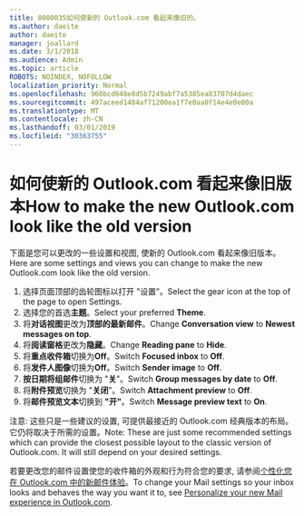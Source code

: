 ```yaml
---
title: 8000035如何使新的 Outlook.com 看起来像旧的。
ms.author: daeite
author: daeite
manager: joallard
ms.date: 3/1/2018
ms.audience: Admin
ms.topic: article
ROBOTS: NOINDEX, NOFOLLOW
localization_priority: Normal
ms.openlocfilehash: 960bcd648e8d5b7249abf7a5385ea83707d4daec
ms.sourcegitcommit: 497aceed1484af71200ea1f7e0aa0f14e4e0e00a
ms.translationtype: MT
ms.contentlocale: zh-CN
ms.lasthandoff: 03/01/2019
ms.locfileid: "30363755"
---
```

# <a name="how-to-make-the-new-outlookcom-look-like-the-old-version"></a><span data-ttu-id="8b4a7-102">如何使新的 Outlook.com 看起来像旧版本</span><span class="sxs-lookup"><span data-stu-id="8b4a7-102">How to make the new Outlook.com look like the old version</span></span>

<span data-ttu-id="8b4a7-103">下面是您可以更改的一些设置和视图, 使新的 Outlook.com 看起来像旧版本。</span><span class="sxs-lookup"><span data-stu-id="8b4a7-103">Here are some settings and views you can change to make the new Outlook.com look like the old version.</span></span>

1. <span data-ttu-id="8b4a7-104">选择页面顶部的齿轮图标以打开 "设置"。</span><span class="sxs-lookup"><span data-stu-id="8b4a7-104">Select the gear icon at the top of the page to open Settings.</span></span>
2. <span data-ttu-id="8b4a7-105">选择您的首选**主题**。</span><span class="sxs-lookup"><span data-stu-id="8b4a7-105">Select your preferred **Theme**.</span></span>
3. <span data-ttu-id="8b4a7-106">将**对话视图**更改为**顶部的最新邮件**。</span><span class="sxs-lookup"><span data-stu-id="8b4a7-106">Change **Conversation view** to **Newest messages on top**.</span></span>
4. <span data-ttu-id="8b4a7-107">将**阅读窗格**更改为**隐藏**。</span><span class="sxs-lookup"><span data-stu-id="8b4a7-107">Change **Reading pane** to **Hide**.</span></span>
5. <span data-ttu-id="8b4a7-108">将**重点收件箱**切换为**Off**。</span><span class="sxs-lookup"><span data-stu-id="8b4a7-108">Switch **Focused inbox** to **Off**.</span></span>
6. <span data-ttu-id="8b4a7-109">将**发件人图像**切换为**Off**。</span><span class="sxs-lookup"><span data-stu-id="8b4a7-109">Switch **Sender image** to **Off**.</span></span> 
7. <span data-ttu-id="8b4a7-110">**按日期将组邮件**切换为 "**关**"。</span><span class="sxs-lookup"><span data-stu-id="8b4a7-110">Switch **Group messages by date** to **Off**.</span></span> 
8. <span data-ttu-id="8b4a7-111">将**附件预览**切换为 "**关闭**"。</span><span class="sxs-lookup"><span data-stu-id="8b4a7-111">Switch **Attachment preview** to **Off**.</span></span> 
9. <span data-ttu-id="8b4a7-112">将**邮件预览文本**切换到 **"开"**。</span><span class="sxs-lookup"><span data-stu-id="8b4a7-112">Switch **Message preview text** to **On**.</span></span>

<span data-ttu-id="8b4a7-p101">注意: 这些只是一些建议的设置, 可提供最接近的 Outlook.com 经典版本的布局。它仍将取决于所需的设置。</span><span class="sxs-lookup"><span data-stu-id="8b4a7-p101">Note: These are just some recommended settings which can provide the closest possible layout to the classic version of Outlook.com. It will still depend on your desired settings.</span></span>

<span data-ttu-id="8b4a7-115">若要更改您的邮件设置使您的收件箱的外观和行为符合您的要求, 请参阅[个性化您在 Outlook.com 中的新邮件体验](https://support.office.com/article/b41c2ecb-f23c-42b3-b7f8-659646d5e58c)。</span><span class="sxs-lookup"><span data-stu-id="8b4a7-115">To change your Mail settings so your inbox looks and behaves the way you want it to, see [Personalize your new Mail experience in Outlook.com](https://support.office.com/article/b41c2ecb-f23c-42b3-b7f8-659646d5e58c).</span></span>